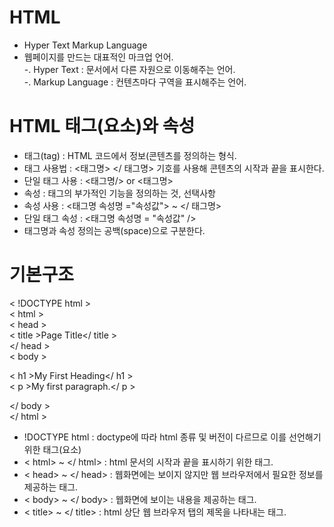 # HTML
- Hyper Text Markup Language
- 웹페이지를 만드는 대표적인 마크업 언어.\
 -. Hyper Text : 문서에서 다른 자원으로 이동해주는 언어.\
 -. Markup Language : 컨텐츠마다 구역을 표시해주는 언어.

# HTML 태그(요소)와 속성
 - 태그(tag) : HTML 코드에서 정보(콘텐츠를 정의하는 형식.
 - 태그 사용법 : <태그명> </ 태그명> 기호를 사용해 콘텐츠의 시작과 끝을 표시한다.
 - 단일 태그 사용 : <태그명/> or <태그명>
 - 속성 : 태그의 부가적인 기능을 정의하는 것, 선택사항
 - 속성 사용 : <태그명 속성명 ="속성값"> ~ </ 태그명>
 - 단일 태그 속성 : <태그명 속성명 = "속성값" />
 - 태그명과 속성 정의는 공백(space)으로 구분한다.

# 기본구조
< !DOCTYPE html >\
< html >\
< head >\
< title >Page Title</ title >\
</ head >\
< body >

< h1 >My First Heading</ h1 >\
< p >My first paragraph.</ p >

</ body >\
</ html >

- !DOCTYPE html : doctype에 따라 html 종류 및 버전이 다르므로 이를 선언해기 위한 태그(요소)
- < html> ~ </ html> : html 문서의 시작과 끝을 표시하기 위한 태그.
- < head> ~ </ head> : 웹화면에는 보이지 않지만 웹 브라우저에서 필요한 정보를 제공하는 태그.
- < body> ~ </ body> : 웹화면에 보이는 내용을 제공하는 태그.
- < title> ~ </ title> : html 상단 웹 브라우저 탭의 제목을 나타내는 태그.